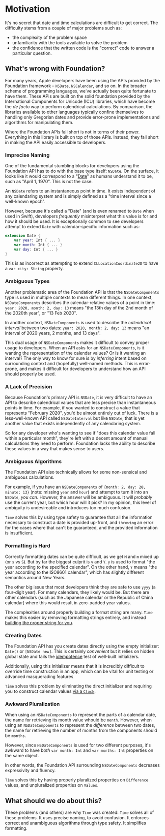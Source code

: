 # Motivation

It's no secret that date and time calculations are difficult to get correct. The difficulty stems from a couple of major problems such as:

- the complexity of the problem space
- unfamiliarity with the tools available to solve the problem
- the confidence that the written code is the "correct" code to answer a particular question. 

## What's wrong with Foundation?

For many years, Apple developers have been using the APIs provided by the Foundation framework – `NSDate`, `NSCalendar`, and so on. In the broader scheme of programming languages, we've actually been quite fortunate to have them. These APIs are built on the solid foundation provided by the International Components for Unicode (ICU) libraries, which have become the *de facto* way to perform calendrical calculations. By comparison, the libraries available to other languages typically confine themselves to handling only Gregorian dates and provide error-prone implementations and algorithms for manipulating them.

Where the Foundation APIs fall short is not in terms of their power. Everything in this library is built on top of those APIs. Instead, they fall short in making the API easily accessible to developers.

### Imprecise Naming

One of the fundamental stumbling blocks for developers using the Foundation API has to do with the base type itself: `NSDate`. On the surface, it looks like it would correspond to a "[Date](https://en.wikipedia.org/wiki/Calendar_date)" as humans understand it to be, such as "April 1, 1970". This is not the case.

An `NSDate` refers to an instantaneous point in time. It exists independent of any calendaring system and is simply defined as a "time interval since a well-known epoch".

However, because it's called a "Date" (and is even renamed to `Date` when used in Swift), developers *frequently* misinterpret what this value is for and how it should be used. It is exceptionally common to see developers attempt to extend `Date` with calendar-specific information such as:

```swift
extension Date {
    var year: Int { ... }
    var month: Int { ... }
    var day: Int { ... }
}
```

This is as incorrect as attempting to extend `CLLocationCoordinate2D` to have a `var city: String` property.

### Ambiguous Types

Another problematic area of the Foundation API is that the `NSDateComponents` type is used in multiple contexts to mean different things. In one context, `NSDateComponents` describes the calendar-relative values of a point in time: `year: 2020, month: 2, day: 13` means "the 13th day of the 2nd month of the 2020th year", or "13 Feb 2020".

In another context, `NSDateComponents` is used to describe the _calendrical interval_ between two dates: `year: 2020, month: 2, day: 13` means "an interval of 2020 years, 2 months, and 13 days".

This dual usage of `NSDateComponents` makes it difficult to convey proper usage to developers. When an API asks for an `NSDateComponents`, is it wanting the representation of the calendar values? Or is it wanting an interval? The only way to know for sure is by *inferring* intent based on surrounding context and (hopefully) well-named methods. This is error-prone, and makes it difficult for developers to understand how an API should properly be used.

### A Lack of Precision

Because Foundation's primary API is `NSDate`, it is very difficult to have an API to describe calendrical values that are less precise than instantaneous points in time. For example, if you wanted to construct a value that represents "February 2020", you'd be almost entirely out of luck. There is a less-well-known API called `NSDateInterval` but like `NSDate`, that is yet another value that exists independently of any calendaring system.

So for any developer who's wanting to see if "does this calendar value fall within a particular month", they're left with a decent amount of manual calculations they need to perform. Foundation lacks the ability to describe these values in a way that makes sense to users.

### Ambiguous Algorithms

The Foundation API also technically allows for some non-sensical and ambiguous calculations.

For example, if you have an `NSDateComponents` of `{month: 2, day: 28, minute: 13}` (note: missing `year` and `hour`) and attempt to turn it into an `NSDate`, *you can*. However, the answer will be ambiguous. It will *probably* use the current year, but which hour will it pick? In my opinion, this level of ambiguity is undesireable and introduces too much confusion.

`Time` solves this by using type safety to guarantee that all the information necessary to construct a date is provided up-front, and `throwing` an error for the cases where that can't be guaranteed, and the provided information is insufficient.

### Formatting is Hard

Correctly formatting dates can be quite difficult, as we get `M` and `m` mixed up (or `s` vs `S`). But by far the biggest culprit is `y` and `Y`. `y` is used to format "the year according to the specified calendar". On the other hand, `Y` means "the year according to the ISO8601 calendar", which has slightly different semantics around New Years.

The other big issue that most developers think they are safe to use `yyyy` (a four-digit year). For many calendars, they likely would be. But there are other calendars (such as the Japanese calendar or the Republic of China calendar) where this would result in zero-padded year values. 

The complexities around properly building a format string are many. `Time` makes this easier by removing formatting strings entirely, and instead [building the proper string for you](../2-Usage/7-Formatting.md).

### Creating Dates

The Foundation API has you create dates directly using the empty initializer: `Date()` or `[NSDate new]`. This is certainly *convenient* but it relies on hidden global state and fails the [idempotence](https://en.wikipedia.org/wiki/Pure_function) test of well-built initializers.

Additionally, using this initializer means that it is incredibly difficult to override time construction in an app, which can be vital for unit testing or advanced masquerading features.

`Time` solves this problem by eliminating the direct initializer and requiring you to construct calendar values [via a `Clock`](../2-Usage/2-Clock.md).

### Awkward Pluralization

When using an `NSDateComponents` to represent the parts of a calendar date, the name for retrieving its month value whould be `month`. However, when using an `NSDateComponents` to represent the *difference* between two dates, the name for retrieving the number of months from the components should be `months`.

However, since `NSDateComponents` is used for two different purposes, it's awkward to have *both* `var month: Int` and `var months: Int` properties on the same object.

In other words, the Foundation API surrounding `NSDateComponents` decreases expressivity and fluency.

`Time` solves this by having properly pluralized properties on `Difference` values, and unpluralized properties on `Values`.

## What should we do about this?

These problems (and others) are why `Time` was created. `Time` solves all of these problems. It uses precise naming, to avoid confusion. It enforces correct and unambiguous algorithms through type safety. It simplifies formatting. 
